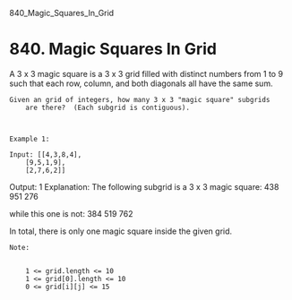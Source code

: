 840_Magic_Squares_In_Grid
# 840. Magic Squares In Grid

A 3 x 3 magic square is a 3 x 3 grid filled with distinct numbers from 1 to
        9 such that each row, column, and both diagonals all have the same sum.

    Given an grid of integers, how many 3 x 3 "magic square" subgrids
        are there?  (Each subgrid is contiguous).

     

    Example 1:

    Input: [[4,3,8,4],
        [9,5,1,9],
        [2,7,6,2]]
Output: 1
Explanation: 
The following subgrid is a 3 x 3 magic square:
438
951
276

while this one is not:
384
519
762

In total, there is only one magic square inside the given grid.

    Note:

    
        1 <= grid.length <= 10
        1 <= grid[0].length <= 10
        0 <= grid[i][j] <= 15